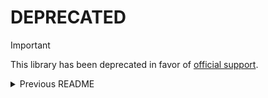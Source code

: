# DEPRECATED

> [!IMPORTANT]
> This library has been deprecated in favor of [official support](https://github.com/DataDog/dd-sdk-kotlin-multiplatform).

<details>
<summary>Previous README</summary>

# Datadog KMP (Kotlin Multiplatform)

Datadog KMP provides a unified [Datadog] API for use in Kotlin multiplatform projects.

Usage is demonstrated with the [Datadog KMP sample app].

## `datadog`

The `datadog` module provides the core API w/o having transitive dependencies on Datadog libraries.
Useful when it is desired to have Datadog libraries pulled into your application (separate from
Datadog KMP) and provide implementations of the API in your application.

```gradle
dependencies {
    api("com.juul.datadog:datadog:${datadogKmpVersion}")
}
```

## `bundled`

The `bundled` module provides implementations of the `datadog` module and pulls in (transitively)
the Datadog libraries. Useful for applications/libraries that don't yet have Datadog integrated and
want to add a "batteries included" Datadog solution.

```gradle
dependencies {
    api("com.juul.datadog:bundled:${datadogKmpVersion}")
}
```

# License

```
Copyright 2023 JUUL Labs, Inc.

Licensed under the Apache License, Version 2.0 (the "License");
you may not use this file except in compliance with the License.
You may obtain a copy of the License at

   http://www.apache.org/licenses/LICENSE-2.0

Unless required by applicable law or agreed to in writing, software
distributed under the License is distributed on an "AS IS" BASIS,
WITHOUT WARRANTIES OR CONDITIONS OF ANY KIND, either express or implied.
See the License for the specific language governing permissions and
limitations under the License.
```
</details>


[Datadog]: https://www.datadoghq.com/
[Datadog KMP sample app]: https://github.com/JuulLabs/datadog-kmp-sample
